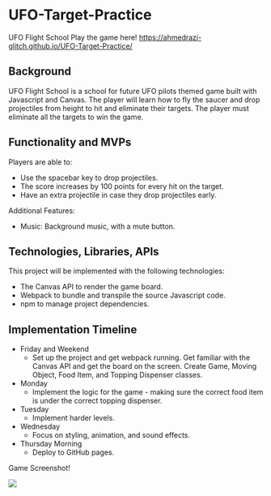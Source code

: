 # UFO-Target-Practice

UFO Flight School
Play the game here! https://ahmedrazi-glitch.github.io/UFO-Target-Practice/

## Background
UFO Flight School is a school for future UFO pilots themed game built with Javascript and Canvas. The player will learn how to fly the saucer and drop projectiles from height to hit and eliminate their targets. The player must eliminate all the targets to win the game. 

## Functionality and MVPs
Players are able to:

* Use the spacebar key to drop projectiles.
* The score increases by 100 points for every hit on the target.
* Have an extra projectile in case they drop projectiles early.

Additional Features:

* Music: Background music, with a mute button.

## Technologies, Libraries, APIs

This project will be implemented with the following technologies:

* The Canvas API to render the game board.
* Webpack to bundle and transpile the source Javascript code.
* npm to manage project dependencies.

## Implementation Timeline

* Friday and Weekend
  * Set up the project and get webpack running. Get familiar with the Canvas API and get the board on the screen. Create Game, Moving Object, Food Item, and Topping Dispenser classes.
* Monday
  * Implement the logic for the game - making sure the correct food item is under the correct topping dispenser.
* Tuesday
  * Implement harder levels.
* Wednesday
  * Focus on styling, animation, and sound effects.
* Thursday Morning
  * Deploy to GitHub pages.
  
Game Screenshot!

<img src="https://github.com/ahmedrazi-glitch/UFO-Target-Practice/blob/main/images/Game%20Screen%20Shot.png?raw=true" >



